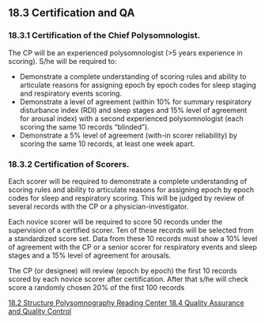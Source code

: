 ## 18.3 Certification and QA

### 18.3.1 Certification of the Chief Polysomnologist.

The CP will be an experienced polysomnologist (>5 years experience in scoring).  S/he will be required to:

* Demonstrate a complete understanding of scoring rules and ability to articulate reasons for assigning epoch by epoch codes for sleep staging and respiratory events scoring.
* Demonstrate a level of agreement (within 10% for summary respiratory disturbance index (RDI) and sleep stages and 15% level of agreement for arousal index) with a second experienced polysomnologist (each scoring the same 10 records “blinded”).
* Demonstrate a 5% level of agreement (with-in scorer reliability) by scoring the same 10 records, at least one week apart.

### 18.3.2 Certification of Scorers.

Each scorer will be required to demonstrate a complete understanding of scoring rules and ability to articulate reasons for assigning epoch by epoch codes for sleep and respiratory scoring.  This will be judged by review of several records with the CP or a physician-investigator.

Each novice scorer will be required to score 50 records under the supervision of a certified scorer. Ten of these records will be selected from a standardized score set. Data from these 10 records must show a 10% level of agreement with the CP or a senior scorer for respiratory events and sleep stages and a 15% level of agreement for arousals.

The CP (or designee) will review (epoch by epoch) the first 10 records scored by each novice scorer after certification.  After that s/he will check score a randomly chosen 20% of the first 100 records



<div class="center">
<div class="btn-group">
  <a href=":pages_path:/manuals/psg-reading-center/18-02-structure.md" class="btn btn-default">
    <span class="glyphicon glyphicon-chevron-left"></span>
    18.2 Structure
  </a>

  <a href=":pages_path:/manuals/psg-reading-center" class="btn btn-default">
    <span class="glyphicon glyphicon-chevron-up"></span>
    Polysomnography Reading Center
  </a>

  <a href=":pages_path:/manuals/psg-reading-center/18-04-quality-assurance-and-control.md" class="btn btn-success">
    18.4 Quality Assurance and Quality Control
    <span class="glyphicon glyphicon-chevron-right"></span>
  </a>
</div>
</div>
